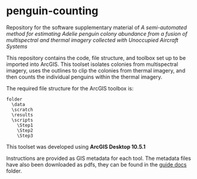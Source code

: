 # penguin-counting
Repository for the software supplementary material of *A semi-automated method for estimating Adelie penguin colony abundance from a fusion of multispectral and thermal imagery collected with Unoccupied Aircraft Systems*

This repository contains the code, file structure, and toolbox set up to be imported into ArcGIS. This toolset isolates colonies from multispectral imagery, uses the outlines to clip the colonies from thermal imagery, and then counts the individual penguins within the thermal imagery.

The required file structure for the ArcGIS toolbox is:
```
folder
  \data
  \scratch
  \results
  \scripts
    \Step1
    \Step2
    \Step3
```

This toolset was developed using **ArcGIS Desktop 10.5.1**

Instructions are provided as GIS metadata for each tool. The metadata files have also been downloaded as pdfs, they can be found in the [guide docs](https://github.com/cbirdferrer/penguin-counting/tree/master/guide%20docs) folder.
